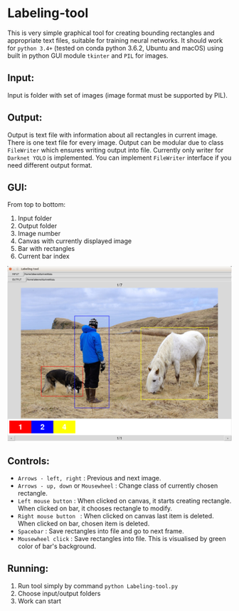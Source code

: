 # Labeling-tool
This is very simple graphical tool for creating bounding rectangles and appropriate text files, suitable for training neural networks.
It should work for `python 3.4+` (tested on conda python 3.6.2, Ubuntu and macOS) using built in python GUI module `tkinter` and `PIL` for images.

## Input:
Input is folder with set of images (image format must be supported by PIL).

## Output:
Output is text file with information about all rectangles in current image. There is one text file for every image.
Output can be modular due to class `FileWriter` which ensures writing output into file.
Currently only writer for `Darknet YOLO` is implemented.
You can implement `FileWriter` interface if you need different output format. 

## GUI:
From top to bottom:
1. Input folder
2. Output folder
3. Image number
4. Canvas with currently displayed image
5. Bar with rectangles
6. Current bar index

![Alt text](screenshot.png?raw=true "GUI example")

## Controls:
* `Arrows - left, right` : Previous and next image.
* `Arrows - up, down` or `Mousewheel` : Change class of currently chosen rectangle.
* `Left mouse button` : When clicked on canvas, it starts creating rectangle. When clicked on bar, it chooses rectangle to modify.
* `Right mouse button ` : When clicked on canvas last item is deleted. When clicked on bar, chosen item is deleted.
* `Spacebar` : Save rectangles into file and go to next frame.
* `Mousewheel click` : Save rectangles into file. This is visualised by green color of bar's background.

## Running:
1. Run tool simply by command `python Labeling-tool.py`
2. Choose input/output folders
3. Work can start
